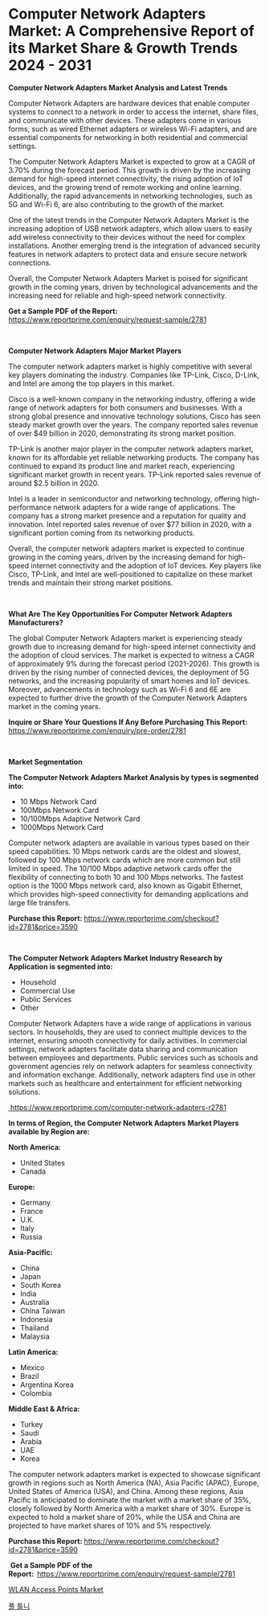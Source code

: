 <p><h1>Computer Network Adapters Market: A Comprehensive Report of its Market Share & Growth Trends 2024 - 2031</h1></p><p><strong>Computer Network Adapters Market Analysis and Latest Trends</strong></p>
<p><p>Computer Network Adapters are hardware devices that enable computer systems to connect to a network in order to access the internet, share files, and communicate with other devices. These adapters come in various forms, such as wired Ethernet adapters or wireless Wi-Fi adapters, and are essential components for networking in both residential and commercial settings.</p><p>The Computer Network Adapters Market is expected to grow at a CAGR of 3.70% during the forecast period. This growth is driven by the increasing demand for high-speed internet connectivity, the rising adoption of IoT devices, and the growing trend of remote working and online learning. Additionally, the rapid advancements in networking technologies, such as 5G and Wi-Fi 6, are also contributing to the growth of the market.</p><p>One of the latest trends in the Computer Network Adapters Market is the increasing adoption of USB network adapters, which allow users to easily add wireless connectivity to their devices without the need for complex installations. Another emerging trend is the integration of advanced security features in network adapters to protect data and ensure secure network connections.</p><p>Overall, the Computer Network Adapters Market is poised for significant growth in the coming years, driven by technological advancements and the increasing need for reliable and high-speed network connectivity.</p></p>
<p><strong>Get a Sample PDF of the Report:&nbsp;</strong> <a href="https://www.reportprime.com/enquiry/request-sample/2781">https://www.reportprime.com/enquiry/request-sample/2781</a></p>
<p>&nbsp;</p>
<p><strong>Computer Network Adapters Major Market Players</strong></p>
<p><p>The computer network adapters market is highly competitive with several key players dominating the industry. Companies like TP-Link, Cisco, D-Link, and Intel are among the top players in this market. </p><p>Cisco is a well-known company in the networking industry, offering a wide range of network adapters for both consumers and businesses. With a strong global presence and innovative technology solutions, Cisco has seen steady market growth over the years. The company reported sales revenue of over $49 billion in 2020, demonstrating its strong market position.</p><p>TP-Link is another major player in the computer network adapters market, known for its affordable yet reliable networking products. The company has continued to expand its product line and market reach, experiencing significant market growth in recent years. TP-Link reported sales revenue of around $2.5 billion in 2020.</p><p>Intel is a leader in semiconductor and networking technology, offering high-performance network adapters for a wide range of applications. The company has a strong market presence and a reputation for quality and innovation. Intel reported sales revenue of over $77 billion in 2020, with a significant portion coming from its networking products.</p><p>Overall, the computer network adapters market is expected to continue growing in the coming years, driven by the increasing demand for high-speed internet connectivity and the adoption of IoT devices. Key players like Cisco, TP-Link, and Intel are well-positioned to capitalize on these market trends and maintain their strong market positions.</p></p>
<p>&nbsp;</p>
<p><strong>What Are The Key Opportunities For Computer Network Adapters Manufacturers?</strong></p>
<p><p>The global Computer Network Adapters market is experiencing steady growth due to increasing demand for high-speed internet connectivity and the adoption of cloud services. The market is expected to witness a CAGR of approximately 9% during the forecast period (2021-2026). This growth is driven by the rising number of connected devices, the deployment of 5G networks, and the increasing popularity of smart homes and IoT devices. Moreover, advancements in technology such as Wi-Fi 6 and 6E are expected to further drive the growth of the Computer Network Adapters market in the coming years.</p></p>
<p><strong>Inquire or Share Your Questions If Any Before Purchasing This Report:</strong> <a href="https://www.reportprime.com/enquiry/pre-order/2781">https://www.reportprime.com/enquiry/pre-order/2781</a></p>
<p>&nbsp;</p>
<p><strong>Market Segmentation</strong></p>
<p><strong>The Computer Network Adapters Market Analysis by types is segmented into:</strong></p>
<p><ul><li>10 Mbps Network Card</li><li>100Mbps Network Card</li><li>10/100Mbps Adaptive Network Card</li><li>1000Mbps Network Card</li></ul></p>
<p><p>Computer network adapters are available in various types based on their speed capabilities. 10 Mbps network cards are the oldest and slowest, followed by 100 Mbps network cards which are more common but still limited in speed. The 10/100 Mbps adaptive network cards offer the flexibility of connecting to both 10 and 100 Mbps networks. The fastest option is the 1000 Mbps network card, also known as Gigabit Ethernet, which provides high-speed connectivity for demanding applications and large file transfers.</p></p>
<p><strong>Purchase this Report:&nbsp;</strong><a href="https://www.reportprime.com/checkout?id=2781&price=3590">https://www.reportprime.com/checkout?id=2781&price=3590</a></p>
<p>&nbsp;</p>
<p><strong>The Computer Network Adapters Market Industry Research by Application is segmented into:</strong></p>
<p><ul><li>Household</li><li>Commercial Use</li><li>Public Services</li><li>Other</li></ul></p>
<p><p>Computer Network Adapters have a wide range of applications in various sectors. In households, they are used to connect multiple devices to the internet, ensuring smooth connectivity for daily activities. In commercial settings, network adapters facilitate data sharing and communication between employees and departments. Public services such as schools and government agencies rely on network adapters for seamless connectivity and information exchange. Additionally, network adapters find use in other markets such as healthcare and entertainment for efficient networking solutions.</p></p>
<p><a href="https://www.reportprime.com/computer-network-adapters-r2781">&nbsp;https://www.reportprime.com/computer-network-adapters-r2781</a></p>
<p><strong>In terms of Region, the Computer Network Adapters Market Players available by Region are:</strong></p>
<p>
    <p> <strong> North America: </strong>
        <ul>
            <li>United States</li>
            <li>Canada</li>
        </ul>
        </p> 
    <p> <strong> Europe: </strong>
        <ul>
            <li>Germany</li>
            <li>France</li>
            <li>U.K.</li>
            <li>Italy</li>
            <li>Russia</li>
        </ul>
        </p> 
    <p> <strong> Asia-Pacific: </strong>
        <ul>
            <li>China</li>
            <li>Japan</li>
            <li>South Korea</li>
            <li>India</li>
            <li>Australia</li>
            <li>China Taiwan</li>
            <li>Indonesia</li>
            <li>Thailand</li>
            <li>Malaysia</li>
        </ul>
        </p> 
    <p> <strong> Latin America: </strong>
        <ul>
            <li>Mexico</li>
            <li>Brazil</li>
            <li>Argentina Korea</li>
            <li>Colombia</li>
        </ul>
        </p> 
    <p> <strong> Middle East & Africa: </strong>
        <ul>
            <li>Turkey</li>
            <li>Saudi</li>
            <li>Arabia</li>
            <li>UAE</li>
            <li>Korea</li>
        </ul>
    </p>
    </p>
<p><p>The computer network adapters market is expected to showcase significant growth in regions such as North America (NA), Asia Pacific (APAC), Europe, United States of America (USA), and China. Among these regions, Asia Pacific is anticipated to dominate the market with a market share of 35%, closely followed by North America with a market share of 30%. Europe is expected to hold a market share of 20%, while the USA and China are projected to have market shares of 10% and 5% respectively.</p></p>
<p><strong>Purchase this Report: </strong><a href="https://www.reportprime.com/checkout?id=2781&price=3590">https://www.reportprime.com/checkout?id=2781&price=3590</a></p>
<p>&nbsp;<strong>Get a Sample PDF of the Report:&nbsp;&nbsp;</strong><a href="https://www.reportprime.com/enquiry/request-sample/2781">https://www.reportprime.com/enquiry/request-sample/2781</a></p>
<p><strong></strong></p>
<p><p><a href="https://github.com/mabutironaldo/Market-Research-Report-List-4/blob/main/wlan-access-points-market.md">WLAN Access Points Market</a></p><p><a href="https://github.com/hxzi07639916/Market-Research-Report-List-2/blob/main/881776676981.md">풀 틀니</a></p></p>